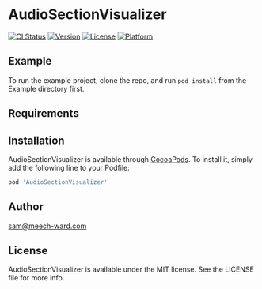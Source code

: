 # AudioSectionVisualizer

[![CI Status](http://img.shields.io/travis/05394b3722153a5cad3c776b90c433e6c1f36095/AudioSectionVisualizer.svg?style=flat)](https://travis-ci.org/05394b3722153a5cad3c776b90c433e6c1f36095/AudioSectionVisualizer)
[![Version](https://img.shields.io/cocoapods/v/AudioSectionVisualizer.svg?style=flat)](http://cocoapods.org/pods/AudioSectionVisualizer)
[![License](https://img.shields.io/cocoapods/l/AudioSectionVisualizer.svg?style=flat)](http://cocoapods.org/pods/AudioSectionVisualizer)
[![Platform](https://img.shields.io/cocoapods/p/AudioSectionVisualizer.svg?style=flat)](http://cocoapods.org/pods/AudioSectionVisualizer)

## Example

To run the example project, clone the repo, and run `pod install` from the Example directory first.

## Requirements

## Installation

AudioSectionVisualizer is available through [CocoaPods](http://cocoapods.org). To install
it, simply add the following line to your Podfile:

```ruby
pod 'AudioSectionVisualizer'
```

## Author

sam@meech-ward.com

## License

AudioSectionVisualizer is available under the MIT license. See the LICENSE file for more info.

